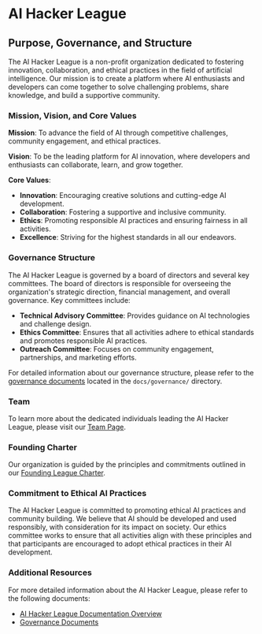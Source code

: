 # AI Hacker League

## Purpose, Governance, and Structure

The AI Hacker League is a non-profit organization dedicated to fostering innovation, collaboration, and ethical practices in the field of artificial intelligence. Our mission is to create a platform where AI enthusiasts and developers can come together to solve challenging problems, share knowledge, and build a supportive community.

### Mission, Vision, and Core Values

**Mission**: To advance the field of AI through competitive challenges, community engagement, and ethical practices.

**Vision**: To be the leading platform for AI innovation, where developers and enthusiasts can collaborate, learn, and grow together.

**Core Values**:
- **Innovation**: Encouraging creative solutions and cutting-edge AI development.
- **Collaboration**: Fostering a supportive and inclusive community.
- **Ethics**: Promoting responsible AI practices and ensuring fairness in all activities.
- **Excellence**: Striving for the highest standards in all our endeavors.

### Governance Structure

The AI Hacker League is governed by a board of directors and several key committees. The board of directors is responsible for overseeing the organization's strategic direction, financial management, and overall governance. Key committees include:

- **Technical Advisory Committee**: Provides guidance on AI technologies and challenge design.
- **Ethics Committee**: Ensures that all activities adhere to ethical standards and promotes responsible AI practices.
- **Outreach Committee**: Focuses on community engagement, partnerships, and marketing efforts.

For detailed information about our governance structure, please refer to the [governance documents](docs/governance/readme.md) located in the `docs/governance/` directory.

### Team

To learn more about the dedicated individuals leading the AI Hacker League, please visit our [Team Page](docs/governance/team.md).

### Founding Charter

Our organization is guided by the principles and commitments outlined in our [Founding League Charter](docs/governance/charter.md).

### Commitment to Ethical AI Practices

The AI Hacker League is committed to promoting ethical AI practices and community building. We believe that AI should be developed and used responsibly, with consideration for its impact on society. Our ethics committee works to ensure that all activities align with these principles and that participants are encouraged to adopt ethical practices in their AI development.

### Additional Resources

For more detailed information about the AI Hacker League, please refer to the following documents:

- [AI Hacker League Documentation Overview](docs/readme.md)
- [Governance Documents](docs/governance/readme.md)
